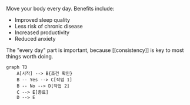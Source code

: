 ---
---

Move your body every day. Benefits include:

- Improved sleep quality
- Less risk of chronic disease
- Increased productivity
- Reduced anxiety

The "every day" part is important, because [[consistency]] is key to most things worth doing.

```mermaid
graph TD
    A[시작] --> B{조건 확인}
    B -- Yes --> C[작업 1]
    B -- No --> D[작업 2]
    C --> E[종료]
    D --> E
```